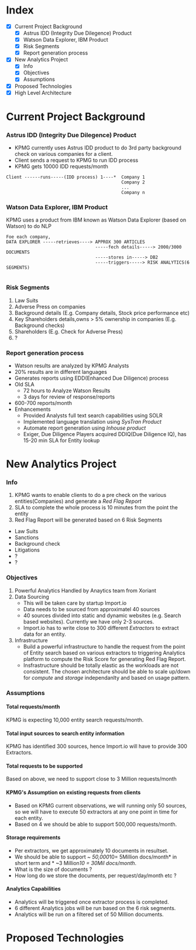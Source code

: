 # Index
- [x] Current Project Background
  - [x] Astrus IDD (Integrity Due Dilegence) Product
  - [x] Watson Data Explorer, IBM Product
  - [x] Risk Segments
  - [x] Report generation process 
- [x] New Analytics Project
  - [x] Info
  - [x] Objectives
  - [x] Assumptions     
- [x] Proposed Technologies
- [x] High Level Architecture

# Current Project Background
### Astrus IDD (Integrity Due Dilegence) Product
- KPMG currently uses Astrus IDD product to do 3rd party background check on various companies for a client.
- Client sends a request to KPMG to run IDD process
- KPMG gets 10000 IDD requests/month
```
Client ------runs-----(IDD process) 1----*  Company 1
                                            Company 2
                                            ...
                                            Company n   

```

### Watson Data Explorer, IBM Product 
KPMG uses a product from IBM known as Watson Data Explorer (based on Watson) to do NLP 
```
Foe each company,
DATA EXPLORER -----retrieves----> APPROX 300 ARTICLES 
                                  -----fech details-----> 2000/3000 DOCUMENTS 
                                  -----stores in-----> DB2
                                  -----triggers-----> RISK ANALYTICS(6 SEGMENTS)
                                  

```
### Risk Segments
1. Law Suits
2. Adverse Press on companies
3. Background details (E.g. Company details, Stock price performance etc)
4. Key Shareholders details,owns > 5% ownership in companies (E.g. Background checks)
5. Shareholders (E.g. Check for Adverse Press) 
6. ? 

### Report generation process
- Watson results are analyzed by KPMG Analysts
- 20% results are in different languages
- Generates reports using EDD(Enhanced Due Diligence) process
- Old SLA
  - 72 hours to Analyze Watson Results
  - 3 days for review of response/reports
- 600-700 reports/month
- Enhancements
  - Provided Analysts full text search capabilities using SOLR 
  - Implemented language translation using *SysTran Product*
  - Automate report generation using *Inhouse product* 
  - Exiger, Due Diligence Players acquired DDIQ(Due Diligence IQ), has 15-20 min SLA for Entity lookup
  
# New Analytics Project
### Info
1. KPMG wants to enable clients to do a pre check on the various entities(Companies) and generate a *Red Flag Report*
2. SLA to complete the whole process is 10 minutes from the point the entity
3. Red Flag Report will be generated based on 6 Risk Segments
  - Law Suits 
  - Sanctions
  - Background check
  - Litigations
  - ?
  - ?
 
 ### Objectives
 1. Powerful Analytics
    Handled by Anaytics team from Xoriant
 2. Data Sourcing
    - This will be taken care by startup Import.io
    - Data needs to be sourced from approximatel 40 sources
    - 40 sources divided into static and dynamic websites (e.g. Search based websites). Currently we have only 2-3 sources.
    - Import.io has to write close to 300 different *Extractors* to extract data for an entity. 
 3. Infrastructure
    - Build a powerful infrastructure to handle the request from the point of Entity search based on various extractors to triggering Analytics platform to compute the Risk Score for generating Red Flag Report.
    - Insfrastructure should be totally elastic as the workloads are not consistent. The chosen architecture should be able to scale up/down for *compute* and *storage* independanlty and based on usage pattern. 
 
### Assumptions
#### Total requests/month
 KPMG is expecting 10,000 entity search requests/month.
 
#### Total input sources to search entity information
 KPMG has identified 300 sources, hence Import.io will have to provide 300 Extractors. 
 
#### Total requests to be supported
 Based on above, we need to support close to 3 Million requests/month

#### KPMG's Assumption on existing requests from clients
- Based on KPMG current observations, we will running only 50 sources, so we will have to execute 50 extractors at any one point in time for each entity.
- Based on 4 we should be able to support 500,000 requests/month. 
 
#### Storage requirements
- Per extractors, we get approximately 10 documents in resultset.
- We should be able to support *~ 50,000*10= 5Million docs/month* in short term and * ~3 Million*10 = 30Mil docs/month*.
- What is the size of documents ?
- How long do we store the documents, per request/day/month etc ?

#### Analytics Capabilities
- Analytics will be triggered once extractor process is completed.
- 6 different Analytics jobs will be run based on the 6 risk segments.
- Analytics will be run on a filtered set of 50 Million documents.

# Proposed Technologies
 
 
 
 
  
  
 
